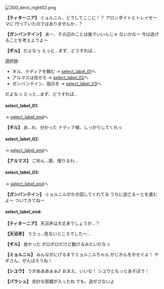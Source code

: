 
![300_devil_night02.png](../images/backgrounds/300_devil_night02.png)

**【ティターニア】**
ミョルニル、どうしてここに！？
アロンダイトとトレイセーマに
行っていたのではありませんか…？

**【ガンバンテイン】**
あー、その辺のことは後でいいんじゃ
ないかなー
今は逃げることを考えようよー

**【ギル】**
だよなっ
えっと…まず、どうすれば…

選択肢:
- ギル、ナディアを頼む → [select_label_01](#select_label_01)へ
- アルマスは任せろ → [select_label_02](#select_label_02)へ
- ガンバンテイン、指示を → [select_label_03](#select_label_03)へ

だよなっ
えっと…まず、どうすれば…

#### select_label_01:
 → [select_label_end](#select_label_end)へ

**【ギル】**
あ…わ、分かった
ナディア様、しっかりしてくれっ

#### select_label_02:
 → [select_label_end](#select_label_end)へ

**【アルマス】**
ごめん…肩、借りるわ…

#### select_label_03:
 → [select_label_end](#select_label_end)へ

**【ガンバンテイン】**
ミョルニルがかき回してくれてる
うちに逃亡るーとを進むよー
ついてきてねー

#### select_label_end:

**【ティターニア】**
天沼矛は大丈夫でしょうか…？

**【天沼矛】**
ううっ…危ないところでした～…

**【ギル】**
良かった
ボロボロだけど動けるみたいだなっ

**【ミョルニル】**
みんながにげるまでミョルニルちゃん
がじかんをかせぐよ！
ヤギさん、がんばろうね！

**【シユウ】**
うがあああぁぁ♪
おまえ、いいな！
シユウともっとあそぼう！

**【パラシュ】**
余計な邪魔が入ったね
でも、逃がさないよ
